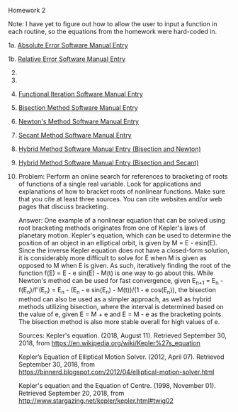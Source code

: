 Homework 2

Note: I have yet to figure out how to allow the user to input a function in each routine, so the equations from the homework were hard-coded in.

1a. [Absolute Error Software Manual Entry](https://github.com/CamWeil/math4610/blob/master/softwaremanual/nmabserr.md)

1b. [Relative Error Software Manual Entry](https://github.com/CamWeil/math4610/blob/master/softwaremanual/nmrelerr.md)

2. 

3. 

4. [Functional Iteration Software Manual Entry](https://github.com/CamWeil/math4610/blob/master/softwaremanual/nmfunciter.md)

5. [Bisection Method Software Manual Entry](https://github.com/CamWeil/math4610/blob/master/softwaremanual/nmbisect.md)

6. [Newton's Method Software Manual Entry](https://github.com/CamWeil/math4610/blob/master/softwaremanual/nmnewton.md)

7. [Secant Method Software Manual Entry](https://github.com/CamWeil/math4610/blob/master/softwaremanual/nmsecant.md)

8. [Hybrid Method Software Manual Entry (Bisection and Newton)](https://github.com/CamWeil/math4610/blob/master/softwaremanual/nmhybridbn.md)

9. [Hybrid Method Software Manual Entry (Bisection and Secant)](https://github.com/CamWeil/math4610/blob/master/softwaremanual/nmhybridbs.md)

10. Problem: Perform an online search for references to bracketing of roots of functions of a single real variable. Look for applications and explanations of how to bracket roots of nonlinear functions. Make sure that you cite at least three sources. You can cite websites and/or web pages that discuss bracketing.

    Answer: One example of a nonlinear equation that can be solved using root bracketing methods originates from one of Kepler's laws of planetary motion. Kepler's equation, which can be used to determine the position of an object in an elliptical orbit, is given by M = E - esin(E). Since the inverse Kepler equation does not have a closed-form solution, it is considerably more difficult to solve for E when M is given as opposed to M when E is given. As such, iteratively finding the root of the function f(E) = E - e sin(E) - M(t) is one way to go about this. While Newton's method can be used for fast convergence, given E<sub>n+1</sub> = E<sub>n</sub> - f(E<sub>n</sub>)/f'(E<sub>n</sub>) = E<sub>n</sub> - (E<sub>n</sub> - e sin(E<sub>n</sub>) - M(t))/(1 - e cos(E<sub>n</sub>)), the bisection method can also be used as a simpler approach, as well as hybrid methods utilizing bisection, where the interval is determined based on the value of e, given E = M + e and E = M - e as the bracketing points. The bisection method is also more stable overall for high values of e. 

    Sources: Kepler's equation. (2018, August 11). Retrieved September 30, 2018, from https://en.wikipedia.org/wiki/Kepler%27s_equation
    
    Kepler’s Equation of Elliptical Motion Solver. (2012, April 07). Retrieved September 30, 2018, from https://binnerd.blogspot.com/2012/04/elliptical-motion-solver.html
             
    Kepler's equation and the Equation of Centre. (1998, November 01). Retrieved September 20, 2018, from http://www.stargazing.net/kepler/kepler.html#twig02
    
